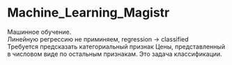 # Machine_Learning_Magistr
Машинное обучение.<br>
Линейную регрессию не приминяем, regression -> classified<br>
Требуется предсказать категориальный признак Цены, представленный в числовом виде по остальным признакам. Это задача классификации.

